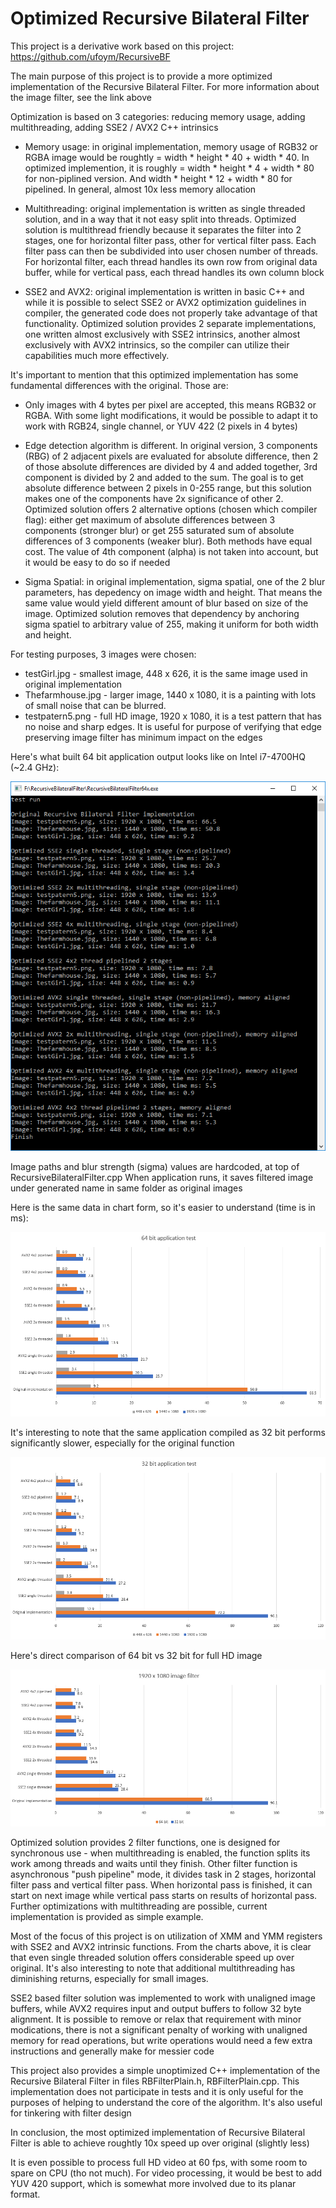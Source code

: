 # Optimized Recursive Bilateral Filter

This project is a derivative work based on this project:
https://github.com/ufoym/RecursiveBF

The main purpose of this project is to provide a more optimized implementation of the Recursive Bilateral Filter. For more information about the image filter, see the link above

Optimization is based on 3 categories: reducing memory usage, adding multithreading, adding SSE2 / AVX2 C++ intrinsics

* Memory usage: in original implementation, memory usage of RGB32 or RGBA image would be roughtly = width * height * 40 + width * 40. In optimized implemention, it is roughly = width * height * 4 + width * 80 for non-piplined version. And width * height * 12 + width * 80 for pipelined. In general, almost 10x less memory allocation

* Multithreading: original implementation is written as single threaded solution, and in a way that it not easy split into threads. Optimized solution is multithread friendly because it separates the filter into 2 stages, one for horizontal filter pass, other for vertical filter pass. Each filter pass can then be subdivided into user chosen number of threads. For horizontal filter, each thread handles its own row from original data buffer, while for vertical pass, each thread handles its own column block

* SSE2 and AVX2: original implementation is written in basic C++ and while it is possible to select SSE2 or AVX2 optimization guidelines in compiler, the generated code does not properly take advantage of that functionality. Optimized solution provides 2 separate implementations, one written almost exclusively with SSE2 intrinsics, another almost exclusively with AVX2 intrinsics, so the compiler can utilize their capabilities much more effectively.

It's important to mention that this optimized implementation has some fundamental differences with the original. Those are:

* Only images with 4 bytes per pixel are accepted, this means RGB32 or RGBA. With some light modifications, it would be possible to adapt it to work with RGB24, single channel, or YUV 422 (2 pixels in 4 bytes)

* Edge detection algorithm is different. In original version, 3 components (RBG) of 2 adjacent pixels are evaluated for absolute difference, then 2 of those absolute differences are divided by 4 and added together, 3rd component is divided by 2 and added to the sum. The goal is to get absolute difference between 2 pixels in 0-255 range, but this solution makes one of the components have 2x significance of other 2. Optimized solution offers 2 alternative options (chosen which compiler flag): either get maximum of absolute differences between 3 components (stronger blur) or get 255 saturated sum of absolute differences of 3 components (weaker blur). Both methods have equal cost. The value of 4th component (alpha) is not taken into account, but it would be easy to do so if needed

* Sigma Spatial: in original implementation, sigma spatial, one of the 2 blur parameters, has depedency on image width and height. That means the same value would yield different amount of blur based on size of the image. Optimized solution removes that dependency by anchoring sigma spatiel to arbitrary value of 255, making it uniform for both width and height.

For testing purposes, 3 images were chosen: 

* testGirl.jpg - smallest image, 448 x 626, it is the same image used in original implementation 
* Thefarmhouse.jpg - larger image, 1440 x 1080, it is a painting with lots of small noise that can be blurred. 
* testpatern5.png - full HD image, 1920 x 1080, it is a test pattern that has no noise and sharp edges. It is useful for purpose of verifying that edge preserving image filter has minimum impact on the edges

Here's what built 64 bit application output looks like on Intel i7-4700HQ (~2.4 GHz):

![alt text](./RBF_run64.png "64 bit application")

Image paths and blur strength (sigma) values are hardcoded, at top of RecursiveBilateralFilter.cpp
When application runs, it saves filtered image under generated name in same folder as original images

Here is the same data in chart form, so it's easier to understand (time is in ms):

![alt text](./RBF_chart64.png "64 bit chart")

It's interesting to note that the same application compiled as 32 bit performs significantly slower, especially for the original function

![alt text](./RBF_chart32.png "32 bit chart")

Here's direct comparison of 64 bit vs 32 bit for full HD image

![alt text](./RBF_chart64vs32.png "64 vs 32 bit chart")

Optimized solution provides 2 filter functions, one is designed for synchronous use - when multithreading is enabled, the function splits its work among threads and waits until they finish. Other filter function is asynchronous "push pipeline" mode, it divides task in 2 stages, horizontal filter pass and vertical filter pass. When horizontal pass is finished, it can start on next image while vertical pass starts on results of horizontal pass. 
Further optimizations with multithreading are possible, current implementation is provided as simple example.

Most of the focus of this project is on utilization of XMM and YMM registers with SSE2 and AVX2 intrinsic functions. From the charts above, it is clear that even single threaded solution offers considerable speed up over original. It's also interesting to note that additional multithreading has diminishing returns, especially for small images.

SSE2 based filter solution was implemented to work with unaligned image buffers, while AVX2 requires input and output buffers to follow 32 byte alignment. It is possible to remove or relax that requirement with minor modications, there is not a significant penalty of working with unaligned memory for read operations, but write operations would need a few extra instructions and generally make for messier code

This project also provides a simple unoptimized C++ implementation of the Recursive Bilateral Filter in files RBFilterPlain.h, RBFilterPlain.cpp. This implementation does not participate in tests and it is only useful for the purposes of helping to understand the core of the algorithm. It's also useful for tinkering with filter design

In conclusion, the most optimized implementation of Recursive Bilateral Filter is able to achieve roughtly 10x speed up over original (slightly less)

It is even possible to process full HD video at 60 fps, with some room to spare on CPU (tho not much). For video processing, it would be best to add YUV 420 support, which is somewhat more involved due to its planar format.

